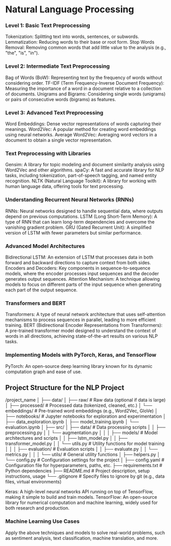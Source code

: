 
# Natural Language Processing


### Level 1: Basic Text Preprocessing
Tokenization: Splitting text into words, sentences, or subwords.
Lemmatization: Reducing words to their base or root form.
Stop Words Removal: Removing common words that add little value to the analysis (e.g., "the", "is", "in").


### Level 2: Intermediate Text Preprocessing
Bag of Words (BoW): Representing text by the frequency of words without considering order.
TF-IDF (Term Frequency-Inverse Document Frequency): Measuring the importance of a word in a document relative to a collection of documents.
Unigrams and Bigrams: Considering single words (unigrams) or pairs of consecutive words (bigrams) as features.

### Level 3: Advanced Text Preprocessing
Word Embeddings: Dense vector representations of words capturing their meanings.
Word2Vec: A popular method for creating word embeddings using neural networks.
Average Word2Vec: Averaging word vectors in a document to obtain a single vector representation.

### Text Preprocessing with Libraries
Gensim: A library for topic modeling and document similarity analysis using Word2Vec and other algorithms.
spaCy: A fast and accurate library for NLP tasks, including tokenization, part-of-speech tagging, and named entity recognition.
NLTK (Natural Language Toolkit): A library for working with human language data, offering tools for text processing.

### Understanding Recurrent Neural Networks (RNNs)
RNNs: Neural networks designed to handle sequential data, where outputs depend on previous computations.
LSTM (Long Short-Term Memory): A type of RNN that can learn long-term dependencies and overcome the vanishing gradient problem.
GRU (Gated Recurrent Unit): A simplified version of LSTM with fewer parameters but similar performance.


### Advanced Model Architectures
Bidirectional LSTM: An extension of LSTM that processes data in both forward and backward directions to capture context from both sides.
Encoders and Decoders: Key components in sequence-to-sequence models, where the encoder processes input sequences and the decoder generates output sequences.
Attention Mechanism: A technique allowing models to focus on different parts of the input sequence when generating each part of the output sequence.

### Transformers and BERT
Transformers: A type of neural network architecture that uses self-attention mechanisms to process sequences in parallel, leading to more efficient training.
BERT (Bidirectional Encoder Representations from Transformers): A pre-trained transformer model designed to understand the context of words in all directions, achieving state-of-the-art results on various NLP tasks.


### Implementing Models with PyTorch, Keras, and TensorFlow
PyTorch: An open-source deep learning library known for its dynamic computation graph and ease of use.

## Project Structure for the NLP Project

/project_name
│
├── data/
│   ├── raw/                  # Raw data (optional if data is large)
│   ├── processed/            # Processed data (tokenized, cleaned, etc.)
│   └── embeddings/           # Pre-trained word embeddings (e.g., Word2Vec, GloVe)
│
├── notebooks/                # Jupyter notebooks for exploration and experimentation
│   ├── data_exploration.ipynb
│   ├── model_training.ipynb
│   └── evaluation.ipynb
│
├── src/
│   ├── data/                 # Data processing scripts
│   │   ├── preprocessing.py
│   │   └── augmentation.py
│   │
│   ├── models/               # Model architectures and scripts
│   │   ├── lstm_model.py
│   │   ├── transformer_model.py
│   │   └── utils.py          # Utility functions for model training
│   │
│   ├── evaluation/           # Evaluation scripts
│   │   ├── evaluate.py
│   │   └── metrics.py
│   │
│   └── utils/                # General utility functions
│       ├── helpers.py
│       └── config.py         # Configuration settings for the project
│
├── config.yaml               # Configuration file for hyperparameters, paths, etc.
├── requirements.txt          # Python dependencies
├── README.md                 # Project description, setup instructions, usage
└── .gitignore                # Specify files to ignore by git (e.g., data files, virtual environments)

Keras: A high-level neural networks API running on top of TensorFlow, making it simple to build and train models.
TensorFlow: An open-source library for numerical computation and machine learning, widely used for both research and production.

###  Machine Learning Use Cases
Apply the above techniques and models to solve real-world problems, such as sentiment analysis, text classification, machine translation, and more.
